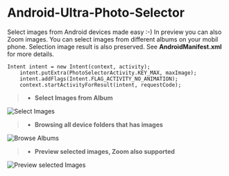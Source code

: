 Android-Ultra-Photo-Selector
=============================
Select images from Android devices made easy :-) In preview you can also Zoom images. You can select images from different albums
on your mobil phone. Selection image result is also preserved. See **AndroidManifest.xml** for more details. 

    Intent intent = new Intent(context, activity);
		intent.putExtra(PhotoSelectorActivity.KEY_MAX, maxImage);
		intent.addFlags(Intent.FLAG_ACTIVITY_NO_ANIMATION);
		context.startActivityForResult(intent, requestCode);


> - **Select Images from Album** 


![Select Images](https://github.com/AizazAZ/Android-Ultra-Photo-Selector/blob/master/media/image1.png)

> - **Browsing all device folders that has images** 


![Browse Albums](https://github.com/AizazAZ/Android-Ultra-Photo-Selector/blob/master/media/image2.png)

> - **Preview selected images, Zoom also supported**


![Preview selected Images](https://github.com/AizazAZ/Android-Ultra-Photo-Selector/blob/master/media/image3.png)



